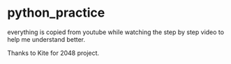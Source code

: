 # python_practice

everything is copied from youtube while watching the step by step video to help me understand better.

Thanks to Kite for 2048 project.